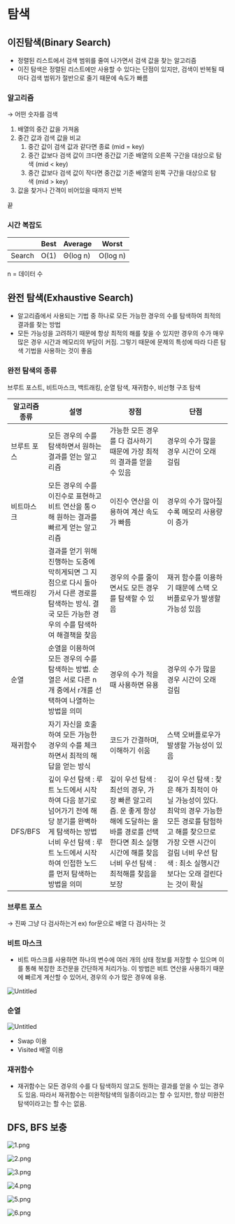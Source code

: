 # 탐색

## 이진탐색(Binary Search)

- 정렬된 리스트에서 검색 범위를 줄여 나가면서 검색 값을 찾는 알고리즘
- 이진 탐색은 정렬된 리스트에만 사용할 수 있다는 단점이 있지만, 검색이 반복될 때마다 검색 범위가 절반으로 줄기 때문에 속도가 빠름

### 알고리즘

→ 어떤 숫자를 검색

1. 배열의 중간 값을 가져옴
2. 중간 값과 검색 값을 비교
    1. 중간 값이 검색 값과 같다면 종료 (mid = key)
    2. 중간 값보다 검색 값이 크다면 중간값 기준 배열의 오른쪽 구간을 대상으로 탐색 (mid < key)
    3. 중간 값보다 검색 값이 작다면 중간값 기준 배열의 왼쪽 구간을 대상으로 탐색 (mid > key)
3. 값을 찾거나 간격이 비어있을 때까지 반복

끝

### 시간 복잡도

|  | Best | Average | Worst |
| --- | --- | --- | --- |
| Search | O(1) | Θ(log n) | O(log n) |

n = 데이터 수

## 완전 탐색(Exhaustive Search)

- 알고리즘에서 사용되는 기법 중 하나로 모든 가능한 경우의 수를 탐색하여 최적의 결과를 찾는 방법
- 모든 가능성을 고려하기 때문에 항상 최적의 해를 찾을 수 있지만 경우의 수가 매우 많은 경우 시간과 메모리의 부담이 커짐. 그렇기 때문에 문제의 특성에 따라 다른 탐색 기법을 사용하는 것이 좋음

### 완전 탐색의 종류

브루트 포스트, 비트마스크, 백트래킹, 순열 탐색, 재귀함수, 비선형 구조 탐색

| 알고리즘 종류 | 설명 | 장점 | 단점 |
| --- | --- | --- | --- |
| 브루트 포스 | 모든 경우의 수를 탐색하면서 원하는 결과를 얻는 알고리즘 | 가능한 모든 경우를 다 검사하기 때문에 가장 최적의 결과를 얻을 수 있음 | 경우의 수가 많을 경우 시간이 오래 걸림 |
| 비트마스크 | 모든 경우의 수를 이진수로 표현하고 비트 연산을 통ㅇ해 원하는 결과를 빠르게 얻는 알고리즘 | 이진수 연산을 이용하여 계산 속도가 빠름 | 경우의 수가 많아질수록 메모리 사용량이 증가 |
| 백트래킹 | 결과를 얻기 위해 진행하는 도중에 막히게되면 그 지점으로 다시 돌아가서 다른 경로를 탐색하는 방식. 결국 모든 가능한 경우의 수를 탐색하여 해결책을 찾음 | 경우의 수를 줄이면서도 모든 경우를 탐색할 수 있음 | 재귀 함수를 이용하기 때문에 스택 오버플로우가 발생할 가능성 있음 |
| 순열 | 순열을 이용하여 모든 경우의 수를 탐색하는 방법. 순열은 서로 다른 n개 중에서 r개를 선택하여 나열하는 방법을 의미 | 경우의 수가 적을 때 사용하면 유용 | 경우의 수가 많을 경우 시간이 오래 걸림 |
| 재귀함수 | 자기 자신을 호출하여 모든 가능한 경우의 수를 체크하면서 최적의 해답을 얻는 방식 | 코드가 간결하며, 이해하기 쉬움 | 스택 오버플로우가 발생할 가능성이 있음 |
| DFS/BFS | 깊이 우선 탐색 : 루트 노드에서 시작하여 다음 분기로 넘어가기 전에 해당 분기를 완벽하게 탐색하는 방법                         너비 우선 탐색 : 루트 노드에서 시작하여 인접한 노드를 먼저 탐색하는 방법을 의미 | 깊이 우선 탐색 : 최선의 경우, 가장 빠른 알고리즘. 운 좋게 항상 해에 도달하는 올바를 경로를 선택한다면 최소 실행시간에 해를 찾음                             너비 우선 탐색 : 최적해를 찾음을 보장 | 깊이 우선 탐색 : 찾은 해가 최적이 아닐 가능성이 있다. 최악의 경우 가능한 모든 경로를 탐험하고 해를 찾으므로 가장 오랜 시간이 걸림                        너비 우선 탐색 : 최소 실행시간보다는 오래 걸린다는 것이 확실 |

### 브루트 포스

→ 진짜 그냥 다 검사하는거 ex) for문으로 배열 다 검사하는 것

### 비트 마스크

- 비트 마스크를 사용하면 하나의 변수에 여러 개의 상태 정보를 저장할 수 있으며 이를 통해 복잡한 조건문을 간단하게 처리가능. 이 방법은 비트 연산을 사용하기 때문에 빠르게 계산할 수 있어서, 경우의 수가 많은 경우에 유용.

![Untitled](https://melodic-droplet-c1f.notion.site/image/https%3A%2F%2Fprod-files-secure.s3.us-west-2.amazonaws.com%2F3c793912-0294-456e-ba59-f7da91aea06d%2F16be3d38-3696-44b2-92eb-95c042c77251%2FUntitled.png?table=block&id=4bda50e8-4d27-48da-8d66-4aee1144cbf4&spaceId=3c793912-0294-456e-ba59-f7da91aea06d&width=1060&userId=&cache=v2)

### 순열

![Untitled](https://melodic-droplet-c1f.notion.site/image/https%3A%2F%2Fprod-files-secure.s3.us-west-2.amazonaws.com%2F3c793912-0294-456e-ba59-f7da91aea06d%2Fd5039206-e565-4eac-af6a-e5c8d1ec379a%2FUntitled.png?table=block&id=347cf50d-d6be-4dc3-87fb-13b6fbc76954&spaceId=3c793912-0294-456e-ba59-f7da91aea06d&width=1060&userId=&cache=v2)

- Swap 이용
- Visited 배열 이용

### 재귀함수

- 재귀함수는 모든 경우의 수를 다 탐색하지 않고도 원하는 결과를 얻을 수 있는 경우도 있음. 따라서 재귀함수는 미완적탐색의 일종이라고는 할 수 있지만, 항상 미완전탐색이라고는 할 수는 없음.

## DFS, BFS 보충
![1.png](https://melodic-droplet-c1f.notion.site/image/https%3A%2F%2Fprod-files-secure.s3.us-west-2.amazonaws.com%2F3c793912-0294-456e-ba59-f7da91aea06d%2F2aba60dd-2eb4-4cab-8f7f-339137c021ea%2F1.png?table=block&id=29aada26-88f7-4fb9-a996-aa9f02084ff1&spaceId=3c793912-0294-456e-ba59-f7da91aea06d&width=860&userId=&cache=v2)

![2.png](https://melodic-droplet-c1f.notion.site/image/https%3A%2F%2Fprod-files-secure.s3.us-west-2.amazonaws.com%2F3c793912-0294-456e-ba59-f7da91aea06d%2F48cfadb2-62fd-492b-9306-0d0f319289f6%2F2.png?table=block&id=bb82118e-1436-4007-858a-a1c686ff5b7b&spaceId=3c793912-0294-456e-ba59-f7da91aea06d&width=1470&userId=&cache=v2)

![3.png](https://melodic-droplet-c1f.notion.site/image/https%3A%2F%2Fprod-files-secure.s3.us-west-2.amazonaws.com%2F3c793912-0294-456e-ba59-f7da91aea06d%2Fe9001148-ca8b-4b88-b5c8-6fd89796a590%2F3.png?table=block&id=7b9132ba-2eb0-45d0-9f66-cdef8769565e&spaceId=3c793912-0294-456e-ba59-f7da91aea06d&width=670&userId=&cache=v2)

![4.png](https://melodic-droplet-c1f.notion.site/image/https%3A%2F%2Fprod-files-secure.s3.us-west-2.amazonaws.com%2F3c793912-0294-456e-ba59-f7da91aea06d%2Fb775c6b1-8d05-42f5-9713-1f810671729d%2F4.png?table=block&id=2c3cd990-0c94-4b6d-8dab-ad13378102f2&spaceId=3c793912-0294-456e-ba59-f7da91aea06d&width=860&userId=&cache=v2)

![5.png](https://melodic-droplet-c1f.notion.site/image/https%3A%2F%2Fprod-files-secure.s3.us-west-2.amazonaws.com%2F3c793912-0294-456e-ba59-f7da91aea06d%2F7c8f6553-4fa6-4baf-9f78-9aec45eb4744%2F5.png?table=block&id=5a6fee09-b554-40f0-8084-5064d90c60f9&spaceId=3c793912-0294-456e-ba59-f7da91aea06d&width=670&userId=&cache=v2)

![6.png](https://melodic-droplet-c1f.notion.site/image/https%3A%2F%2Fprod-files-secure.s3.us-west-2.amazonaws.com%2F3c793912-0294-456e-ba59-f7da91aea06d%2Fae8e95d8-d3f0-4491-9c60-44c3350bf729%2F6.png?table=block&id=7fcfd331-0c28-465e-b154-88d72b93f46b&spaceId=3c793912-0294-456e-ba59-f7da91aea06d&width=860&userId=&cache=v2)